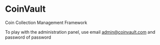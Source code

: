# CoinVault
Coin Collection Management Framework

To play with the administration panel, use email admin@coinvault.com and password of password
